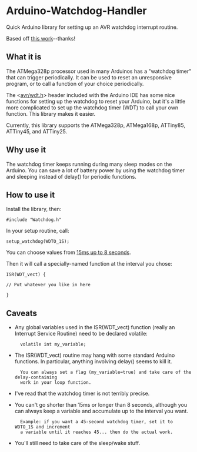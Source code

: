 # Arduino-Watchdog-Handler
Quick Arduino library for setting up an AVR watchdog interrupt routine. 

Based off [this work](http://letsmakerobots.com/blog/project2501/notes-putting-arduino-sleep)--thanks!

## What it is

The ATMega328p processor used in many Arduinos has a "watchdog timer" that can trigger periodically. It can be used to reset an unresponsive program, or to call a function of your choice periodically.

The <[avr/wdt.h](http://www.nongnu.org/avr-libc/user-manual/group__avr__watchdog.html)> header included with the Arduino IDE has some nice functions for setting up the watchdog to reset your Arduino, but it's a little more complicated to set up the watchdog timer (WDT) to call your own function. This library makes it easier.

Currently, this library supports the ATMega328p, ATMega168p, ATTiny85, ATTiny45, and ATTiny25. 

## Why use it

The watchdog timer keeps running during many sleep modes on the Arduino. You can save a lot of battery power by using the watchdog timer and sleeping instead of delay() for periodic functions.

## How to use it

Install the library, then:

	#include "Watchdog.h"

In your setup routine, call:

	setup_watchdog(WDTO_1S);

You can choose values from [15ms up to 8 seconds](http://www.nongnu.org/avr-libc/user-manual/group__avr__watchdog.html).

Then it will call a specially-named function at the interval you chose:

	ISR(WDT_vect) {
	
	// Put whatever you like in here
	
	}

## Caveats

* Any global variables used in the ISR(WDT_vect) function (really an Interrupt Service Routine) need to be declared volatile:

		volatile int my_variable;


* The ISR(WDT_vect) routine may hang with some standard Arduino functions. In particular, anything involving delay() seems to kill it. 

		You can always set a flag (my_variable=true) and take care of the delay-containing 
		work in your loop function.

* I've read that the watchdog timer is not terribly precise. 

* You can't go shorter than 15ms or longer than 8 seconds, although you can always keep a variable and accumulate up to the interval you want. 

		Example: if you want a 45-second watchdog timer, set it to WDTO_1S and increment 
		a variable until it reaches 45... then do the actual work. 

* You'll still need to take care of the sleep/wake stuff.




